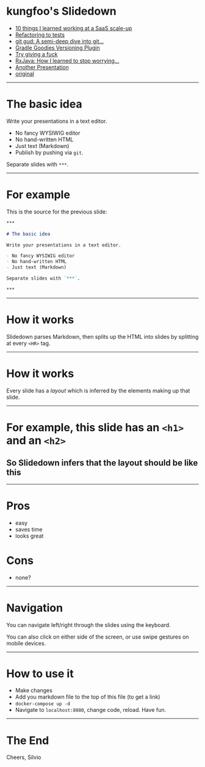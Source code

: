# kungfoo's Slidedown

- [10 things I learned working at a SaaS scale-up](?src=10-things-i-learned.md)
- [Refactoring to tests](?src=refactoring-to-tests.md)
- [git gud: A semi-deep dive into git...](?src=git-gud.md)
- [Gradle Goodies Versioning Plugin](?src=versioning_plugin.md)
- [Try giving a fuck](?src=giving-a-fuck.md)
- [RxJava: How I learned to stop worrying...](?src=rx-java.md)
- [Another Presentation](?src=sample.md)
- [original](http://danieltao.com/slidedown)

***

# The basic idea

Write your presentations in a text editor.

- No fancy WYSIWIG editor
- No hand-written HTML
- Just text (Markdown)
- Publish by pushing via `git`.

Separate slides with `***`.

***

# For example

This is the source for the previous slide:

```markdown
***

# The basic idea

Write your presentations in a text editor.

- No fancy WYSIWIG editor
- No hand-written HTML
- Just text (Markdown)

Separate slides with `***`.

***
```

***

# How it works

Slidedown parses Markdown, then splits up the HTML into slides by splitting at
every `<HR>` tag.

***

# How it works

Every slide has a *layout* which is inferred by the elements making up that
slide.

***

# For example, this slide has an `<h1>` and an `<h2>`
## So Slidedown infers that the layout should be like this

***

# Pros

- easy
- saves time
- looks great

# Cons

- none?

***

# Navigation

You can navigate left/right through the slides using the keyboard.

You can also click on either side of the screen, or use swipe gestures
on mobile devices.

***

# How to use it

- Make changes
- Add you markdown file to the top of this file (to get a link)
- `docker-compose up -d`
- Navigate to `localhost:8080`, change code, reload. Have fun.

***

# The End

Cheers, Silvio
